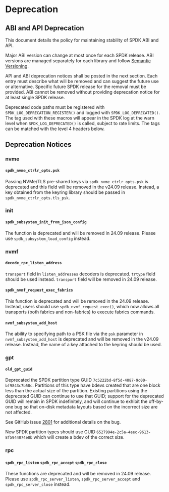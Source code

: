# Deprecation

## ABI and API Deprecation

This document details the policy for maintaining stability of SPDK ABI and API.

Major ABI version can change at most once for each SPDK release.
ABI versions are managed separately for each library and follow [Semantic Versioning](https://semver.org/).

API and ABI deprecation notices shall be posted in the next section.
Each entry must describe what will be removed and can suggest the future use or alternative.
Specific future SPDK release for the removal must be provided.
ABI cannot be removed without providing deprecation notice for at least single SPDK release.

Deprecated code paths must be registered with `SPDK_LOG_DEPRECATION_REGISTER()` and logged with
`SPDK_LOG_DEPRECATED()`. The tag used with these macros will appear in the SPDK
log at the warn level when `SPDK_LOG_DEPRECATED()` is called, subject to rate limits.
The tags can be matched with the level 4 headers below.

## Deprecation Notices

### nvme

#### `spdk_nvme_ctrlr_opts.psk`

Passing NVMe/TLS pre-shared keys via `spdk_nvme_ctrlr_opts.psk` is deprecated and this field will be
removed in the v24.09 release.  Instead, a key obtained from the keyring library should be passed
in `spdk_nvme_ctrlr_opts.tls_psk`.

### init

#### `spdk_subsystem_init_from_json_config`

The function is deprecated and will be removed in 24.09 release. Please use
`spdk_subsystem_load_config` instead.

### nvmf

#### `decode_rpc_listen_address`

`transport` field in `listen_addresses` decoders is deprecated. `trtype` field should be used
instead. `transport` field will be removed in 24.09 release.

#### `spdk_nvmf_request_exec_fabrics`

This function is deprecated and will be removed in the 24.09 release.  Instead, users should use
`spdk_nvmf_request_exec()`, which now allows all transports (both fabrics and non-fabrics) to
execute fabrics commands.

#### `nvmf_subsystem_add_host`

The ability to specifying path to a PSK file via the `psk` parameter in `nvmf_subsystem_add_host` is
deprecated and will be removed in the v24.09 release.  Instead, the name of a key attached to the
keyring should be used.

### gpt

#### `old_gpt_guid`

Deprecated the SPDK partition type GUID `7c5222bd-8f5d-4087-9c00-bf9843c7b58c`. Partitions of this
type have bdevs created that are one block less than the actual size of the partition. Existing
partitions using the deprecated GUID can continue to use that GUID; support for the deprecated GUID
will remain in SPDK indefinitely, and will continue to exhibit the off-by-one bug so that on-disk
metadata layouts based on the incorrect size are not affected.

See GitHub issue [2801](https://github.com/spdk/spdk/issues/2801) for additional details on the bug.

New SPDK partition types should use GUID `6527994e-2c5a-4eec-9613-8f5944074e8b` which will create
a bdev of the correct size.

### rpc

#### `spdk_rpc_listen` `spdk_rpc_accept` `spdk_rpc_close`

These functions are deprecated and will be removed in 24.09 release. Please use
`spdk_rpc_server_listen`, `spdk_rpc_server_accept` and `spdk_rpc_server_close` instead.
